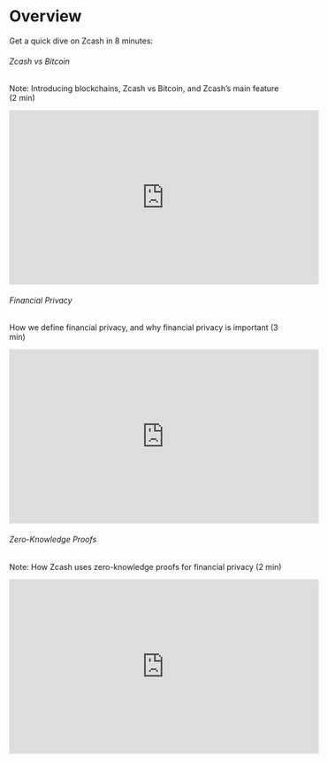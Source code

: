 # Overview

Get a quick dive on Zcash in 8 minutes:

###### Zcash vs Bitcoin
Note: Introducing blockchains, Zcash vs Bitcoin, and Zcash’s main feature (2 min)

<iframe width="560" height="315" src="https://www.youtube.com/embed/VHkZnuM-VLE" title="YouTube video player" frameborder="0" allow="accelerometer; autoplay; clipboard-write; encrypted-media; gyroscope; picture-in-picture" allowfullscreen></iframe>

###### Financial Privacy
How we define financial privacy, and why financial privacy is important (3 min)

<iframe width="560" height="315" src="https://www.youtube.com/embed/SAbbEJzsJB0" title="YouTube video player" frameborder="0" allow="accelerometer; autoplay; clipboard-write; encrypted-media; gyroscope; picture-in-picture" allowfullscreen></iframe>

###### Zero-Knowledge Proofs
Note: How Zcash uses zero-knowledge proofs for financial privacy (2 min)

<iframe width="560" height="315" src="https://www.youtube.com/embed/4k5nI-ajDxk" title="YouTube video player" frameborder="0" allow="accelerometer; autoplay; clipboard-write; encrypted-media; gyroscope; picture-in-picture" allowfullscreen></iframe>
